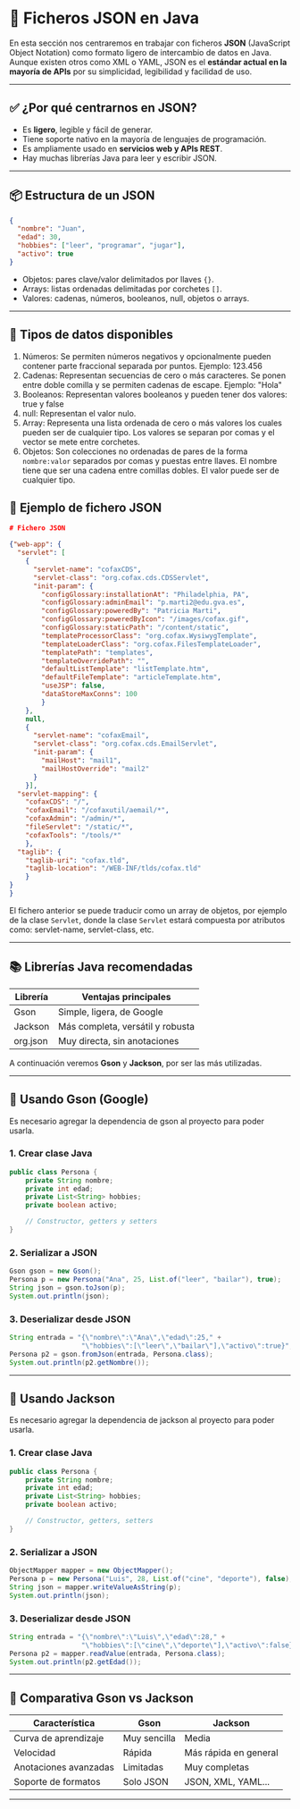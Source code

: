 # 🧾 Ficheros JSON en Java

En esta sección nos centraremos en trabajar con ficheros **JSON** (JavaScript Object Notation) como formato ligero de intercambio de datos en Java. Aunque existen otros como XML o YAML, JSON es el **estándar actual en la mayoría de APIs** por su simplicidad, legibilidad y facilidad de uso.

---

## ✅ ¿Por qué centrarnos en JSON?

- Es **ligero**, legible y fácil de generar.
- Tiene soporte nativo en la mayoría de lenguajes de programación.
- Es ampliamente usado en **servicios web y APIs REST**.
- Hay muchas librerías Java para leer y escribir JSON.

---

## 📦 Estructura de un JSON

```json
{
  "nombre": "Juan",
  "edad": 30,
  "hobbies": ["leer", "programar", "jugar"],
  "activo": true
}
```

- Objetos: pares clave/valor delimitados por llaves `{}`.
- Arrays: listas ordenadas delimitadas por corchetes `[]`.
- Valores: cadenas, números, booleanos, null, objetos o arrays.

---

## 🧭 Tipos de datos disponibles

1. Números: Se permiten números negativos y opcionalmente pueden contener parte fraccional separada por puntos. Ejemplo: 123.456
2. Cadenas: Representan secuencias de cero o más caracteres. Se ponen entre doble comilla y se permiten cadenas de escape. Ejemplo: "Hola"
3. Booleanos: Representan valores booleanos y pueden tener dos valores: true y false
4. null: Representan el valor nulo.
5. Array: Representa una lista ordenada de cero o más valores los cuales pueden ser de cualquier tipo. Los valores se separan por comas y el vector se mete entre corchetes.
6. Objetos: Son colecciones no ordenadas de pares de la forma `nombre:valor` separados por comas y puestas entre llaves. El nombre tiene que ser una cadena entre comillas dobles. El valor puede ser de cualquier tipo.

## 🧠 Ejemplo de fichero JSON

```json
# Fichero JSON 

{"web-app": {
  "servlet": [   
    {
      "servlet-name": "cofaxCDS",
      "servlet-class": "org.cofax.cds.CDSServlet",
      "init-param": {
        "configGlossary:installationAt": "Philadelphia, PA",
        "configGlossary:adminEmail": "p.marti2@edu.gva.es",
        "configGlossary:poweredBy": "Patricia Marti",
        "configGlossary:poweredByIcon": "/images/cofax.gif",
        "configGlossary:staticPath": "/content/static",
        "templateProcessorClass": "org.cofax.WysiwygTemplate",
        "templateLoaderClass": "org.cofax.FilesTemplateLoader",
        "templatePath": "templates",
        "templateOverridePath": "",
        "defaultListTemplate": "listTemplate.htm",
        "defaultFileTemplate": "articleTemplate.htm",
        "useJSP": false,
        "dataStoreMaxConns": 100
        }
    },
    null,
    {
      "servlet-name": "cofaxEmail",
      "servlet-class": "org.cofax.cds.EmailServlet",
      "init-param": {
        "mailHost": "mail1",
        "mailHostOverride": "mail2"
      }
    }],
  "servlet-mapping": {
    "cofaxCDS": "/",
    "cofaxEmail": "/cofaxutil/aemail/*",
    "cofaxAdmin": "/admin/*",
    "fileServlet": "/static/*",
    "cofaxTools": "/tools/*"
    },
  "taglib": {
    "taglib-uri": "cofax.tld",
    "taglib-location": "/WEB-INF/tlds/cofax.tld"
    }
}
}
```

El fichero anterior se puede traducir como un array de objetos, por ejemplo de la clase `Servlet`, donde la clase `Servlet` estará compuesta por atributos como: servlet-name, servlet-class, etc.

---

## 📚 Librerías Java recomendadas

| Librería  | Ventajas principales                      |
|-----------|-------------------------------------------|
| Gson      | Simple, ligera, de Google                 |
| Jackson   | Más completa, versátil y robusta           |
| org.json  | Muy directa, sin anotaciones              |

A continuación veremos **Gson** y **Jackson**, por ser las más utilizadas.

---

## 🔧 Usando Gson (Google)

Es necesario agregar la dependencia de gson al proyecto para poder usarla.

### 1. Crear clase Java
```java
public class Persona {
    private String nombre;
    private int edad;
    private List<String> hobbies;
    private boolean activo;

    // Constructor, getters y setters
}
```

### 2. Serializar a JSON
```java
Gson gson = new Gson();
Persona p = new Persona("Ana", 25, List.of("leer", "bailar"), true);
String json = gson.toJson(p);
System.out.println(json);
```

### 3. Deserializar desde JSON
```java
String entrada = "{\"nombre\":\"Ana\",\"edad\":25," +
                  "\"hobbies\":[\"leer\",\"bailar\"],\"activo\":true}";
Persona p2 = gson.fromJson(entrada, Persona.class);
System.out.println(p2.getNombre());
```

---

## 🧰 Usando Jackson

Es necesario agregar la dependencia de jackson al proyecto para poder usarla.

### 1. Crear clase Java
```java
public class Persona {
    private String nombre;
    private int edad;
    private List<String> hobbies;
    private boolean activo;

    // Constructor, getters, setters
}
```

### 2. Serializar a JSON
```java
ObjectMapper mapper = new ObjectMapper();
Persona p = new Persona("Luis", 28, List.of("cine", "deporte"), false);
String json = mapper.writeValueAsString(p);
System.out.println(json);
```

### 3. Deserializar desde JSON
```java
String entrada = "{\"nombre\":\"Luis\",\"edad\":28," +
                  "\"hobbies\":[\"cine\",\"deporte\"],\"activo\":false}";
Persona p2 = mapper.readValue(entrada, Persona.class);
System.out.println(p2.getEdad());
```

---

## 📝 Comparativa Gson vs Jackson

| Característica          | Gson            | Jackson            |
|--------------------------|------------------|--------------------|
| Curva de aprendizaje     | Muy sencilla     | Media              |
| Velocidad                | Rápida           | Más rápida en general |
| Anotaciones avanzadas    | Limitadas        | Muy completas      |
| Soporte de formatos      | Solo JSON        | JSON, XML, YAML... |

---